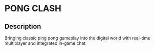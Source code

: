 # PONG CLASH

## Description

Bringing classic ping pong gameplay into the digital world with real-time multiplayer and integrated in-game chat. 